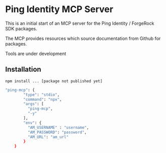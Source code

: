# Ping Identity MCP Server

This is an initial start of an MCP server for the Ping Identity / ForgeRock SDK packages.

The MCP provides resources which source documentation from Github for packages.

Tools are under development

## Installation

```
npm install ... [package not published yet]
```

```sh
"ping-mcp": {
        "type": "stdio",
        "command": "npx",
        "args": [
          "ping-mcp",
          "-y"
        ],
        "env": {
          "AM_USERNAME" : "username",
          "AM_PASSWORD": "password",
          "AM_URL": "am_url"
        }
    }
```

